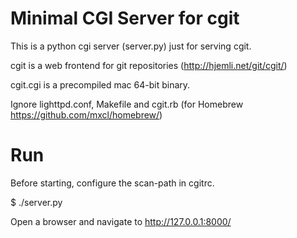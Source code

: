 Minimal CGI Server for cgit
===========================

This is a python cgi server (server.py) just for serving cgit.

cgit is a web frontend for git repositories (http://hjemli.net/git/cgit/)

cgit.cgi is a precompiled mac 64-bit binary.

Ignore lighttpd.conf, Makefile and cgit.rb (for Homebrew https://github.com/mxcl/homebrew/)

Run
===

Before starting, configure the scan-path in cgitrc.

$ ./server.py

Open a browser and navigate to http://127.0.0.1:8000/


